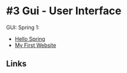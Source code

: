 # #3 Gui - User Interface

GUI: Spring 1:
* [Hello Spring](https://github.com/dat17v1/2_03_hello_spring/blob/master/README.md)
* [My First Website](https://github.com/dat17v1/2_03_my_first_website/blob/master/README.md)

## Links
<!--* [Getting Started guide with IntelliJ IDEA](https://spring.io/guides/gs/intellij-idea/)-->
<!-- * [tutorialspoint - spring](https://www.tutorialspoint.com/spring/index.htm) -->

